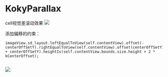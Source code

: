 # KokyParallax
 cell视觉差滚动效果
![](TestParallax.gif)

添加偏移的约束：

```
imageView.sd_layout.leftEqualToView(self.contentView).offset(-centerOffSetY).rightEqualToView(self.contentView).offset(centerOffSetY).centerYIs(self.contentView.center.y + centerOffSetY).heightIs(self.contentView.bounds.size.height + 2 * kCenterOffset);
 
```
![](TestParallax1.gif)



